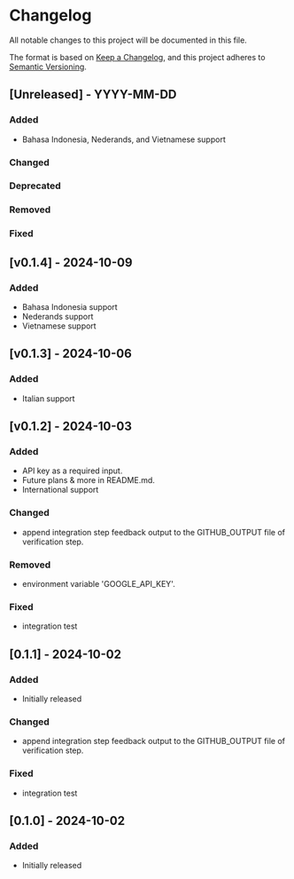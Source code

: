 # Changelog
All notable changes to this project will be documented in this file.

The format is based on [Keep a Changelog](https://keepachangelog.com/en/1.0.0/),
and this project adheres to [Semantic Versioning](https://semver.org/spec/v2.0.0.html).


## [Unreleased] - YYYY-MM-DD

### Added
* Bahasa Indonesia, Nederands, and Vietnamese support


### Changed


### Deprecated


### Removed


### Fixed


## [v0.1.4] - 2024-10-09

### Added
* Bahasa Indonesia support
* Nederands support
* Vietnamese support


## [v0.1.3] - 2024-10-06

### Added
* Italian support


## [v0.1.2] - 2024-10-03

### Added
* API key as a required input.
* Future plans & more in README.md.
* International support


### Changed
* append integration step feedback output to the GITHUB_OUTPUT file of verification step.

### Removed
* environment variable 'GOOGLE_API_KEY'.

### Fixed
* integration test


## [0.1.1] - 2024-10-02

### Added
* Initially released

### Changed
* append integration step feedback output to the GITHUB_OUTPUT file of verification step.

### Fixed
* integration test


## [0.1.0] - 2024-10-02

### Added
* Initially released
